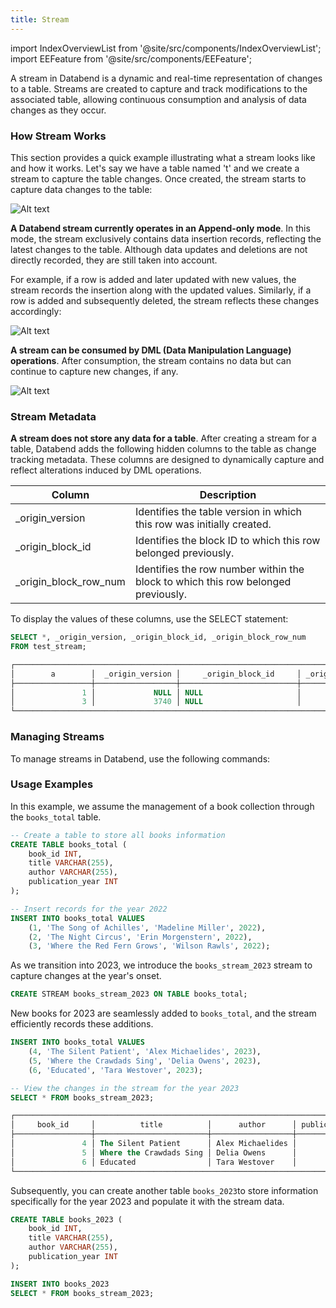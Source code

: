 ```yaml
---
title: Stream
---
```

import IndexOverviewList from '@site/src/components/IndexOverviewList';
import EEFeature from '@site/src/components/EEFeature';

<EEFeature featureName='STREAM'/>

A stream in Databend is a dynamic and real-time representation of changes to a table. Streams are created to capture and track modifications to the associated table, allowing continuous consumption and analysis of data changes as they occur.

### How Stream Works

This section provides a quick example illustrating what a stream looks like and how it works. Let's say we have a table named 't' and we create a stream to capture the table changes. Once created, the stream starts to capture data changes to the table:

![Alt text](@site/static/public/img/sql/stream-insert.png)

**A Databend stream currently operates in an Append-only mode**. In this mode, the stream exclusively contains data insertion records, reflecting the latest changes to the table. Although data updates and deletions are not directly recorded, they are still taken into account. 

For example, if a row is added and later updated with new values, the stream records the insertion along with the updated values. Similarly, if a row is added and subsequently deleted, the stream reflects these changes accordingly:

![Alt text](@site/static/public/img/sql/stream-update.png)

**A stream can be consumed by DML (Data Manipulation Language) operations**. After consumption, the stream contains no data but can continue to capture new changes, if any.


![Alt text](@site/static/public/img/sql/stream-consume.png)

### Stream Metadata

**A stream does not store any data for a table**. After creating a stream for a table, Databend adds the following hidden columns to the table as change tracking metadata. These columns are designed to dynamically capture and reflect alterations induced by DML operations.

| Column                | Description                                                                       |
|-----------------------|-----------------------------------------------------------------------------------|
| _origin_version       | Identifies the table version in which this row was initially created.             |
| _origin_block_id      | Identifies the block ID to which this row belonged previously.                    |
| _origin_block_row_num | Identifies the row number within the block to which this row belonged previously. |

To display the values of these columns, use the SELECT statement:

```sql title='Example:'
SELECT *, _origin_version, _origin_block_id, _origin_block_row_num 
FROM test_stream;

┌───────────────────────────────────────────────────────────────────────────────────────┐
│        a        │  _origin_version │     _origin_block_id     │ _origin_block_row_num │
├─────────────────┼──────────────────┼──────────────────────────┼───────────────────────┤
│               1 │             NULL │ NULL                     │                  NULL │
│               3 │             3740 │ NULL                     │                  NULL │
└───────────────────────────────────────────────────────────────────────────────────────┘
```

### Managing Streams

To manage streams in Databend, use the following commands:

<IndexOverviewList />

### Usage Examples

In this example, we assume the management of a book collection through the `books_total` table.

```sql
-- Create a table to store all books information
CREATE TABLE books_total (
    book_id INT,
    title VARCHAR(255),
    author VARCHAR(255),
    publication_year INT
);

-- Insert records for the year 2022
INSERT INTO books_total VALUES
    (1, 'The Song of Achilles', 'Madeline Miller', 2022),
    (2, 'The Night Circus', 'Erin Morgenstern', 2022),
    (3, 'Where the Red Fern Grows', 'Wilson Rawls', 2022);
```

As we transition into 2023, we introduce the `books_stream_2023` stream to capture changes at the year's onset.

```sql
CREATE STREAM books_stream_2023 ON TABLE books_total;
```

New books for 2023 are seamlessly added to `books_total`, and the stream efficiently records these additions.

```sql
INSERT INTO books_total VALUES
    (4, 'The Silent Patient', 'Alex Michaelides', 2023),
    (5, 'Where the Crawdads Sing', 'Delia Owens', 2023),
    (6, 'Educated', 'Tara Westover', 2023);

-- View the changes in the stream for the year 2023
SELECT * FROM books_stream_2023;

┌─────────────────────────────────────────────────────────────────────────────────┐
│     book_id     │          title          │      author      │ publication_year │
├─────────────────┼─────────────────────────┼──────────────────┼──────────────────┤
│               4 │ The Silent Patient      │ Alex Michaelides │             2023 │
│               5 │ Where the Crawdads Sing │ Delia Owens      │             2023 │
│               6 │ Educated                │ Tara Westover    │             2023 │
└─────────────────────────────────────────────────────────────────────────────────┘
```

Subsequently, you can create another table `books_2023`to store information specifically for the year 2023 and populate it with the stream data.

```sql
CREATE TABLE books_2023 (
    book_id INT,
    title VARCHAR(255),
    author VARCHAR(255),
    publication_year INT
);

INSERT INTO books_2023
SELECT * FROM books_stream_2023;
```

